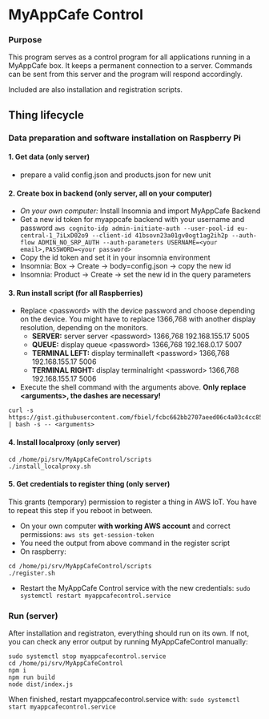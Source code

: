 # MyAppCafe Control

### Purpose

This program serves as a control program for all applications running in a MyAppCafe box. It keeps a permanent connection to a server. Commands can be sent from this server and the program will respond accordingly.

Included are also installation and registration scripts.

## Thing lifecycle

### Data preparation and software installation on Raspberry Pi

#### 1. Get data (only server)

* prepare a valid config.json and products.json for new unit

#### 2. Create box in backend (only server, all on your computer)
* *On your own computer:* Install Insomnia and import MyAppCafe Backend
* Get a new id token for myappcafe backend with your username and password `aws cognito-idp admin-initiate-auth --user-pool-id eu-central-1_7iLxD02o9 --client-id 41bsovn23a01gv0ogt1ag2ih2p --auth-flow ADMIN_NO_SRP_AUTH --auth-parameters USERNAME=<your email>,PASSWORD=<your password>`
* Copy the id token and set it in your insomnia environment
* Insomnia: Box -> Create -> body=config.json -> copy the new id
* Insomnia: Product -> Create -> set the new id in the query parameters
  
#### 3. Run install script (for all Raspberries)

* Replace &lt;password&gt; with the device password and choose depending on the device. You might have to replace 1366,768 with another display resolution, depending on the monitors.
  * **SERVER:** server server &lt;password&gt; 1366,768 192.168.155.17 5005
  * **QUEUE:** display queue &lt;password&gt; 1366,768 192.168.0.17 5007
  * **TERMINAL LEFT:** display terminalleft &lt;password&gt; 1366,768 192.168.155.17 5006
  * **TERMINAL RIGHT:** display terminalright &lt;password&gt; 1366,768 192.168.155.17 5006
* Execute the shell command with the arguments above. **Only replace &lt;arguments&gt;, the dashes are necessary!**

```shell
curl -s https://gist.githubusercontent.com/fbiel/fcbc662bb2707aeed06c4a03c4cc8579/raw/098eb3434cbf5094ab75b9d7f180a82e2e510226/install_myappcafe.sh | bash -s -- <arguments>
```
#### 4. Install localproxy (only server)

``` shell
cd /home/pi/srv/MyAppCafeControl/scripts
./install_localproxy.sh
```

#### 5. Get credentials to register thing (only server)

This grants (temporary) permission to register a thing in AWS IoT. You have to repeat this step if you reboot in between.

* On your own computer **with working AWS account** and correct permissions: `aws sts get-session-token`
* You need the output from above command in the register script
* On raspberry:
``` shell
cd /home/pi/srv/MyAppCafeControl/scripts
./register.sh
```
* Restart the MyAppCafe Control service with the new credentials: `sudo systemctl restart myappcafecontrol.service`

### Run (server)

After installation and registraton, everything should run on its own. If not, you can check any error output by running MyAppCafeControl manually:
```shell
sudo systemctl stop myappcafecontrol.service
cd /home/pi/srv/MyAppCafeControl
npm i
npm run build
node dist/index.js
```

When finished, restart myappcafecontrol.service with: `sudo systemctl start myappcafecontrol.service`